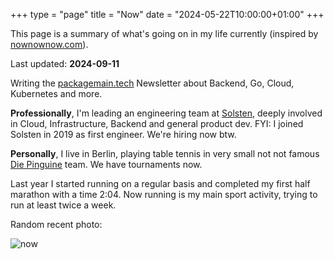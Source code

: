 +++
type = "page"
title = "Now"
date = "2024-05-22T10:00:00+01:00"
+++

This page is a summary of what's going on in my life currently (inspired by [nownownow.com](https://nownownow.com)).

Last updated: **2024-09-11**

Writing the [packagemain.tech](https://packagemain.tech) Newsletter about Backend, Go, Cloud, Kubernetes and more.

**Professionally**, I'm leading an engineering team at [Solsten](https://solsten.io), deeply involved in Cloud, Infrastructure, Backend and general product dev. FYI: I joined Solsten in 2019 as first engineer. We're hiring now btw.

**Personally**, I live in Berlin, playing table tennis in very small not not famous [Die Pinguine](http://www.ttc-pinguine.de/) team. We have tournaments now.

Last year I started running on a regular basis and completed my first half marathon with a time 2:04. Now running is my main sport activity, trying to run at least twice a week.

Random recent photo:

![now](/now.jpeg)
